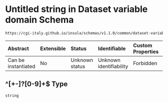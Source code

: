 # Untitled string in Dataset variable domain Schema

```txt
https://cgi-italy.github.io/insula/schemas/v1.1.0/common/dataset-variable-domain.schema.json#/$defs/numericDomain/properties/reservedValues/patternProperties/^[+-]?[0-9]+$
```



| Abstract            | Extensible | Status         | Identifiable            | Custom Properties | Additional Properties | Access Restrictions | Defined In                                                                                                         |
| :------------------ | :--------- | :------------- | :---------------------- | :---------------- | :-------------------- | :------------------ | :----------------------------------------------------------------------------------------------------------------- |
| Can be instantiated | No         | Unknown status | Unknown identifiability | Forbidden         | Allowed               | none                | [dataset-variable-domain.schema.json\*](schemas/common/dataset-variable-domain.schema.json) |

## ^\[+-]?\[0-9]+$ Type

`string`
